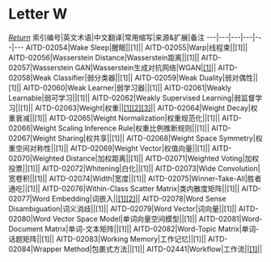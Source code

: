 # Letter W
[*Return*](https://github.com/SyncedAI00/Artificial-Intelligence-Terminology/blob/master/README.md)
索引编号|英文术语|中文翻译|常用缩写|来源&扩展|备注
---|---|---|---|---|---
AITD-02054|Wake Sleep|醒眠||[1]||
AITD-02055|Warp|线程束||[1]||
AITD-02056|Wasserstein Distance|Wasserstein距离||[1]||
AITD-02057|Wasserstein GAN|Wasserstein生成对抗网络|WGAN|[[1]](https://www.jiqizhixin.com/articles/2017-10-05)||
AITD-02058|Weak Classifier|弱分类器||[1]||
AITD-02059|Weak Duality|弱对偶性||[1]||
AITD-02060|Weak Learner|弱学习器||[1]||
AITD-02061|Weakly Learnable|弱可学习||[1]||
AITD-02062|Weakly Supervised Learning|弱监督学习||[1]||
AITD-02063|Weight|权重||[[1]](https://www.jiqizhixin.com/articles/2018-01-08-3)[[2]](https://pubs.rsc.org/en/content/chapter/bk9781788017893-00016/978-1-78801-789-3)[[3]](https://pubs.rsc.org/en/content/chapter/bk9781788017893-00037/978-1-78801-789-3)||
AITD-02064|Weight Decay|权重衰减||[1]||
AITD-02065|Weight Normalization|权重规范化||[1]||
AITD-02066|Weight Scaling Inference Rule|权重比例推断规则||[1]||
AITD-02067|Weight Sharing|权共享||[1]||
AITD-02068|Weight Space Symmetry|权重空间对称性||[1]||
AITD-02069|Weight Vector|权值向量||[1]||
AITD-02070|Weighted Distance|加权距离||[1]||
AITD-02071|Weighted Voting|加权投票||[1]||
AITD-02072|Whitening|白化||[1]||
AITD-02073|Wide Convolution|宽卷积||[1]||
AITD-02074|Width|宽度||[1]||
AITD-02075|Winner-Take-All|胜者通吃||[1]||
AITD-02076|Within-Class Scatter Matrix|类内散度矩阵||[1]||
AITD-02077|Word Embedding|词嵌入||[[1]](https://www.jiqizhixin.com/articles/2017-11-20-3)[[2]](https://pubs.rsc.org/en/content/chapter/bk9781788017893-00311/978-1-78801-789-3)||
AITD-02078|Word Sense Disambiguation|词义消歧||[1]||
AITD-02079|Word Vector|词向量||[1]||
AITD-02080|Word Vector Space Model|单词向量空间模型||[1]||
AITD-02081|Word-Document Matrix|单词-文本矩阵||[1]||
AITD-02082|Word-Topic Matrix|单词-话题矩阵||[1]||
AITD-02083|Working Memory|工作记忆||[1]||
AITD-02084|Wrapper Method|包裹式方法||[1]||
AITD-02441|Workflow|工作流||[[1]](https://www.nature.com/articles/s41557-021-00716-z)||
